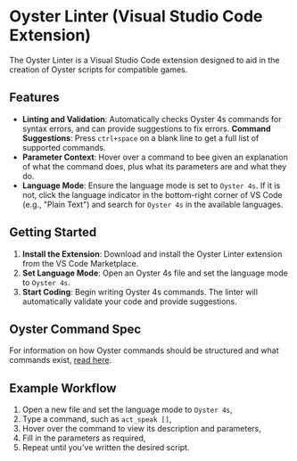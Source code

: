 # Oyster Linter (Visual Studio Code Extension)

The Oyster Linter is a Visual Studio Code extension designed to aid in the creation of Oyster scripts for compatible games.

## Features

- **Linting and Validation**: Automatically checks Oyster 4s commands for syntax errors, and can provide suggestions to fix errors.
**Command Suggestions**: Press `ctrl+space` on a blank line to get a full list of supported commands.
- **Parameter Context**: Hover over a command to bee given an explanation of what the command does, plus what its parameters are and what they do.
- **Language Mode**: Ensure the language mode is set to `Oyster 4s`. If it is not, click the language indicator in the bottom-right corner of VS Code (e.g., "Plain Text") and search for `Oyster 4s` in the available languages.

## Getting Started

1. **Install the Extension**: Download and install the Oyster Linter extension from the VS Code Marketplace.
2. **Set Language Mode**: Open an Oyster 4s file and set the language mode to `Oyster 4s`.
3. **Start Coding**: Begin writing Oyster 4s commands. The linter will automatically validate your code and provide suggestions.

## Oyster Command Spec

For information on how Oyster commands should be structured and what commands exist, [read here](doc/Spec.md).

## Example Workflow

1. Open a new file and set the language mode to `Oyster 4s`,
2. Type a command, such as `act_speak []`,
3. Hover over the command to view its description and parameters,
4. Fill in the parameters as required,
6. Repeat until you've written the desired script.